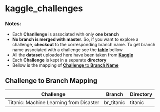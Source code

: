 # kaggle_challenges
### Notes:
- Each **Chanllenge** is associated with only **one branch** 
- **No branch is merged with master**. So, if you want to explore a challenge, **checkout** to the corresponding branch name. To get branch name associated with a challenge see the [**table**](#challenge-to-branch-mapping) bellow
- All the **dataset** uploaded here have been taken from [**Kaggle**](https://www.kaggle.com/)
- Each **Challenge** is kept in a separate **directory**
- Bellow is the mapping of [**Challenge** to **Branch Name**](#challenge-to-branch-mapping)



## Challenge to Branch Mapping

Challenge | Branch | Directory 
--- | --- | ---
Titanic: Machine Learning from Disaster | br_titanic | titanic 
